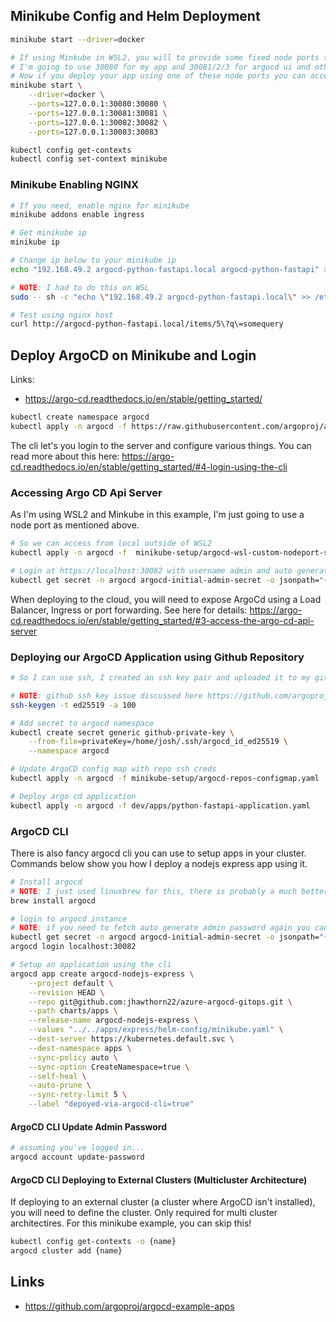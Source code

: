 ## Minikube Config and Helm Deployment
```bash
minikube start --driver=docker

# If using Minkube in WSL2, you will to provide some fixed node ports to access from local
# I'm going to use 30080 for my app and 30081/2/3 for argocd ui and other things!
# Now if you deploy your app using one of these node ports you can access from local :)
minikube start \
    --driver=docker \
    --ports=127.0.0.1:30080:30080 \
    --ports=127.0.0.1:30081:30081 \
    --ports=127.0.0.1:30082:30082 \
    --ports=127.0.0.1:30083:30083

kubectl config get-contexts
kubectl config set-context minikube
```



### Minikube Enabling NGINX
```bash
# If you need, enable nginx for minikube
minikube addons enable ingress

# Get minikube ip
minikube ip

# Change ip below to your minikube ip
echo "192.168.49.2 argocd-python-fastapi.local argocd-python-fastapi" >> /etc/hosts

# NOTE: I had to do this on WSL
sudo -- sh -c "echo \"192.168.49.2 argocd-python-fastapi.local\" >> /etc/hosts"

# Test using nginx host
curl http://argocd-python-fastapi.local/items/5\?q\=somequery
```


## Deploy ArgoCD on Minikube and Login

Links: 
- https://argo-cd.readthedocs.io/en/stable/getting_started/

```bash
kubectl create namespace argocd
kubectl apply -n argocd -f https://raw.githubusercontent.com/argoproj/argo-cd/stable/manifests/install.yaml
```

The cli let's you login to the server and configure various things. You can read more about this here: https://argo-cd.readthedocs.io/en/stable/getting_started/#4-login-using-the-cli



### Accessing Argo CD Api Server

As I'm using WSL2 and Minkube in this example, I'm just going to use a node port as mentioned above.
```bash
# So we can access from local outside of WSL2
kubectl apply -n argocd -f  minikube-setup/argocd-wsl-custom-nodeport-svc.yaml

# Login at https://localhost:30082 with username admin and auto generated secret which you can get running:
kubectl get secret -n argocd argocd-initial-admin-secret -o jsonpath="{.data.password}" | base64 -d; echo
```

When deploying to the cloud, you will need to expose ArgoCd using a Load Balancer, Ingress or port forwarding. See here for details: https://argo-cd.readthedocs.io/en/stable/getting_started/#3-access-the-argo-cd-api-server



### Deploying our ArgoCD Application using Github Repository

```bash
# So I can use ssh, I created an ssh key pair and uploaded it to my github account. I created a k8s secret so we can reference this in our argocd application manifest when defining repositories

# NOTE: github ssh key issue discussed here https://github.com/argoproj/argo-cd/issues/7600
ssh-keygen -t ed25519 -a 100

# Add secret to argocd namespace
kubectl create secret generic github-private-key \
    --from-file=privateKey=/home/josh/.ssh/argocd_id_ed25519 \
    --namespace argocd

# Update ArgoCD config map with repo ssh creds
kubectl apply -n argocd -f minikube-setup/argocd-repos-configmap.yaml

# Deploy argo cd application
kubectl apply -n argocd -f dev/apps/python-fastapi-application.yaml
```


### ArgoCD CLI
There is also fancy argocd cli you can use to setup apps in your cluster. Commands below show you how I deploy a nodejs express app using it.

```bash
# Install argocd
# NOTE: I just used linuxbrew for this, there is probably a much better way to install this on WSL2 Ubuntu, I was just being lazy!
brew install argocd

# login to argocd instance
# NOTE: if you need to fetch auto generate admin password again you can  run this
kubectl get secret -n argocd argocd-initial-admin-secret -o jsonpath="{.data.password}" | base64 -d; echo
argocd login localhost:30082

# Setup an application using the cli
argocd app create argocd-nodejs-express \
    --project default \
    --revision HEAD \
    --repo git@github.com:jhawthorn22/azure-argocd-gitops.git \
    --path charts/apps \
    --release-name argocd-nodejs-express \
    --values "../../apps/express/helm-config/minikube.yaml" \
    --dest-server https://kubernetes.default.svc \
    --dest-namespace apps \
    --sync-policy auto \
    --sync-option CreateNamespace=true \
    --self-heal \
    --auto-prune \
    --sync-retry-limit 5 \
    --label "depoyed-via-argocd-cli=true"

```



#### ArgoCD CLI Update Admin Password
```bash
# assuming you've logged in...
argocd account update-password
```



#### ArgoCD CLI Deploying to External Clusters (Multicluster Architecture)
If deploying to an external cluster (a cluster where ArgoCD isn't installed), you will need to define the cluster. Only required for multi cluster architectires. For this minikube example, you can skip this!
```bash
kubectl config get-contexts -o {name}
argocd cluster add {name}
```



## Links
- https://github.com/argoproj/argocd-example-apps